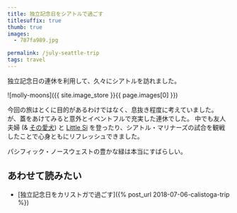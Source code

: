 ```yaml
---
title: 独立記念日をシアトルで過ごす
titlesuffix: true
thumb: true
images:
  - 787fa989.jpg

permalink: /july-seattle-trip
tags: travel
---
```


独立記念日の連休を利用して、久々にシアトルを訪れました。

![molly-moons]({{ site.image_store }}{{ page.images[0] }})

今回の旅はとくに目的があるわけではなく、息抜き程度に考えていました。
が、蓋をあけてみると意外とイベントフルで充実した連休でした。
中でも友人夫婦 (& [その愛犬](https://www.instagram.com/tenley_inseattle/)) と [Little Si](https://www.wta.org/go-hiking/hikes/little-si) を登ったり、シアトル・マリナーズの試合を観戦したことで心身ともにリフレッシュできました。

パシフィック・ノースウェストの豊かな緑は本当にすばらしい。

## あわせて読みたい

- [独立記念日をカリストガで過ごす]({% post_url 2018-07-06-calistoga-trip %})
